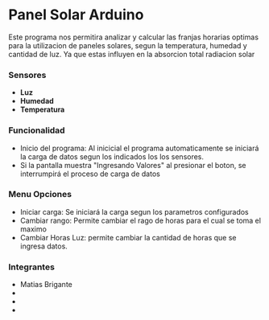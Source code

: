 # Panel Solar Arduino

Este programa nos permitira analizar y calcular las franjas horarias optimas para la utilizacion de paneles solares, segun la temperatura, humedad y cantidad de luz. Ya que estas influyen en la absorcion total radiacion solar

### Sensores
- **Luz**
- **Humedad**
- **Temperatura**

### Funcionalidad
- Inicio del programa: Al inicicial el programa automaticamente se iniciará la carga de datos segun los indicados los los sensores. 
- Si la pantalla muestra "Ingresando Valores" al presionar el boton, se interrumpirá el proceso de carga de datos

### Menu Opciones
- Iniciar carga: Se iniciará la carga segun los parametros configurados
- Cambiar rango: Permite cambiar el rago de horas para el cual se toma el maximo
- Cambiar Horas Luz: permite cambiar la cantidad de horas que se ingresa datos.

### Integrantes
- Matias Brigante
- 
- 
- 
